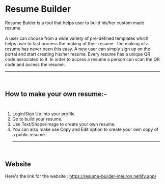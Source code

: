 # Resume Builder
Resume Buider is a tool that helps user to build his/her custom made resume. <br><br>
A user can choose from a wide variety of pre-defined templates which helps user to fast process the making of their resume. The making of a resume has never been this easy. A new user can simply sign up on the portal and start creating his/her resume. Every resume has a unique QR code associated to it. In order to access a resume a person can scan the QR code and access the resume. <br><hr><br>
## How to make your own resume:- <br><br>
1) Login/Sign Up into your profile.<br>
2) Go to build your resume.<br>
3) Use Text/Shape/Image to create your own resume.<br>
4) You can also make use Copy and Edit option to create your own copy of a public resume. <br><hr><br>
## Website
Here's the link for the website : https://resume-builder-ineuron.netlify.app/
